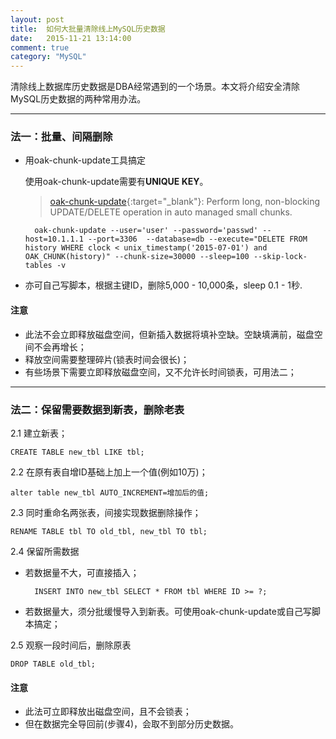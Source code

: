 ```yaml
---
layout: post
title:  如何大批量清除线上MySQL历史数据
date:   2015-11-21 13:14:00
comment: true
category: "MySQL"
---
```


清除线上数据库历史数据是DBA经常遇到的一个场景。本文将介绍安全清除MySQL历史数据的两种常用办法。

---

### 法一：批量、间隔删除

* 用oak-chunk-update工具搞定

    使用oak-chunk-update需要有**UNIQUE KEY**。

    > [oak-chunk-update](https://openarkkit.googlecode.com/svn/trunk/openarkkit/doc/html/oak-chunk-update.html){:target="_blank"}: Perform long, non-blocking UPDATE/DELETE operation in auto managed small chunks.

        oak-chunk-update --user='user' --password='passwd' --host=10.1.1.1 --port=3306  --database=db --execute="DELETE FROM history WHERE clock < unix_timestamp('2015-07-01') and OAK_CHUNK(history)" --chunk-size=30000 --sleep=100 --skip-lock-tables -v


* 亦可自己写脚本，根据主键ID，删除5,000 - 10,000条，sleep 0.1 - 1秒.

#### 注意

* 此法不会立即释放磁盘空间，但新插入数据将填补空缺。空缺填满前，磁盘空间不会再增长；
* 释放空间需要整理碎片(锁表时间会很长)；
* 有些场景下需要立即释放磁盘空间，又不允许长时间锁表，可用法二；


---

### 法二：保留需要数据到新表，删除老表

2.1 建立新表；

    CREATE TABLE new_tbl LIKE tbl;

2.2 在原有表自增ID基础上加上一个值(例如10万)；

    alter table new_tbl AUTO_INCREMENT=增加后的值;

2.3 同时重命名两张表，间接实现数据删除操作；

    RENAME TABLE tbl TO old_tbl, new_tbl TO tbl;

2.4 保留所需数据

* 若数据量不大，可直接插入；

        INSERT INTO new_tbl SELECT * FROM tbl WHERE ID >= ?;

* 若数据量大，须分批缓慢导入到新表。可使用oak-chunk-update或自己写脚本搞定；

2.5 观察一段时间后，删除原表

	DROP TABLE old_tbl;

#### 注意
* 此法可立即释放出磁盘空间，且不会锁表；
* 但在数据完全导回前(步骤4)，会取不到部分历史数据。

